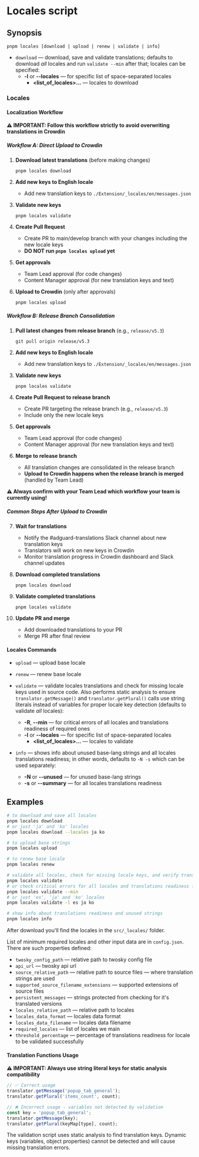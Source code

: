 # Locales script

## Synopsis

```text
pnpm locales [download | upload | renew | validate | info]
```

- `download` — download, save and validate translations;
  defaults to download *all* locales and run `validate --min` after that;
  locales can be specified:
    - **-l** or **--locales** — for specific list of space-separated locales
        - **<list_of_locales>...** — locales to download

### <a name="dev-locales"></a> Locales

#### Localization Workflow

**⚠️ IMPORTANT: Follow this workflow strictly to avoid overwriting translations in Crowdin**

##### Workflow A: Direct Upload to Crowdin

1. **Download latest translations** (before making changes)
   ```shell
   pnpm locales download
   ```

2. **Add new keys to English locale**
   - Add new translation keys to `./Extension/_locales/en/messages.json`

3. **Validate new keys**
   ```shell
   pnpm locales validate
   ```

4. **Create Pull Request**
   - Create PR to main/develop branch with your changes including the new locale keys
   - **DO NOT run `pnpm locales upload` yet**

5. **Get approvals**
   - Team Lead approval (for code changes)
   - Content Manager approval (for new translation keys and text)

6. **Upload to Crowdin** (only after approvals)
   ```shell
   pnpm locales upload
   ```

##### Workflow B: Release Branch Consolidation

1. **Pull latest changes from release branch** (e.g., `release/v5.3`)
   ```shell
   git pull origin release/v5.3
   ```

2. **Add new keys to English locale**
   - Add new translation keys to `./Extension/_locales/en/messages.json`

3. **Validate new keys**
   ```shell
   pnpm locales validate
   ```

4. **Create Pull Request to release branch**
   - Create PR targeting the release branch (e.g., `release/v5.3`)
   - Include only the new locale keys

5. **Get approvals**
   - Team Lead approval (for code changes)
   - Content Manager approval (for new translation keys and text)

6. **Merge to release branch**
   - All translation changes are consolidated in the release branch
   - **Upload to Crowdin happens when the release branch is merged** (handled by Team Lead)

**⚠️ Always confirm with your Team Lead which workflow your team is currently using!**

##### Common Steps After Upload to Crowdin

7. **Wait for translations**
   - Notify the #adguard-translations Slack channel about new translation keys
   - Translators will work on new keys in Crowdin
   - Monitor translation progress in Crowdin dashboard and Slack channel updates

8. **Download completed translations**
   ```shell
   pnpm locales download
   ```

9. **Validate completed translations**
   ```shell
   pnpm locales validate
   ```

10. **Update PR and merge**
    - Add downloaded translations to your PR
    - Merge PR after final review

#### Locales Commands

- `upload` — upload base locale

- `renew` — renew base locale

- `validate` — validate locales translations and check for missing locale keys used in source code. Also performs static analysis to ensure `translator.getMessage()` and `translator.getPlural()` calls use string literals instead of variables for proper locale key detection (defaults to validate *all* locales):
    - **-R**, **--min** — for critical errors of all locales and translations readiness of required ones
    - **-l** or **--locales** — for specific list of space-separated locales
        - **<list_of_locales>...** — locales to validate

- `info` — shows info about unused base-lang strings and all locales translations readiness;
  in other words, defaults to `-N -s` which can be used separately:
    - **-N** or **--unused** — for unused base-lang strings
    - **-s** or **--summary** — for all locales translations readiness

## Examples

```bash
# to download and save all locales
pnpm locales download
# or just 'ja' and 'ko' locales
pnpm locales download --locales ja ko

# to upload base strings
pnpm locales upload

# to renew base locale
pnpm locales renew

# validate all locales, check for missing locale keys, and verify translator calls use string literals
pnpm locales validate
# or check critical errors for all locales and translations readiness for ours
pnpm locales validate --min
# or just 'es', 'ja' and 'ko' locales
pnpm locales validate -l es ja ko

# show info about translations readiness and unused strings
pnpm locales info
```

After download you'll find the locales in the `src/_locales/` folder.

List of minimum required locales and other input data are in `config.json`. There are such properties defined:

- `twosky_config_path` — relative path to twosky config file
- `api_url` — twosky api url
- `source_relative_path` — relative path to source files — where translation strings are used
- `supported_source_filename_extensions` — supported extensions of source files
- `persistent_messages` — strings protected from checking for it's translated versions
- `locales_relative_path` — relative path to locales
- `locales_data_format` — locales data format
- `locales_data_filename` — locales data filename
- `required_locales` — list of locales we main
- `threshold_percentage` — percentage of translations readiness for locale to be validated successfully

#### Translation Functions Usage

**⚠️ IMPORTANT: Always use string literal keys for static analysis compatibility**

```javascript
// ✅ Correct usage
translator.getMessage('popup_tab_general');
translator.getPlural('items_count', count);

// ❌ Incorrect usage - variables not detected by validation
const key = 'popup_tab_general';
translator.getMessage(key);
translator.getPlural(keyMap[type], count);
```

The validation script uses static analysis to find translation keys. Dynamic keys (variables, object properties) cannot be detected and will cause missing translation errors.
